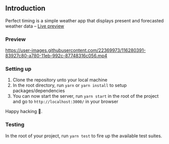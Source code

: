## Introduction
Perfect timing is a simple weather app that displays present and forecasted weather data – [Live preview](https://dam-weather-forecast.herokuapp.com)

### Preview
https://user-images.githubusercontent.com/22369973/116280391-83927c80-a780-11eb-992c-87748316c056.mp4

### Setting up
1. Clone the repository unto your local machine
2. In the root directory, run `yarn` or `yarn install` to setup packages/dependencies
3. You can now start the server, run `yarn start` in the root of the project and go to `http://localhost:3000/` in your browser

Happy hacking 🎉.

### Testing
In the root of your project, run `yarn test` to fire up the available test suites.

